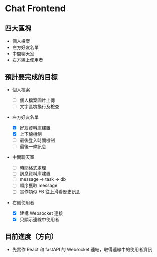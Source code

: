 # Chat Frontend

## 四大區塊

- 個人檔案
- 左方好友名單
- 中間聊天室
- 右方線上使用者

## 預計要完成的目標

- 個人檔案

  - [ ] 個人檔案圖片上傳
  - [ ] 文字區塊換行及檢查

- 左方好友名單

  - [x] 好友資料庫建置
  - [x] 上下線機制
  - [ ] 最後登入時間機制
  - [ ] 最後一條訊息

- 中間聊天室

  - [ ] 時間格式處理
  - [ ] 訊息資料庫建置
  - [ ] message -> task -> db
  - [ ] 順序獲取 message
  - [ ] 實作類似 FB 往上滑看歷史訊息

- 右側使用者

  - [x] 建構 Websocket 連接
  - [x] 只顯示連線中使用者

## 目前進度（方向）

- 先實作 React 和 fastAPI 的 Websocket 連結，取得連線中的使用者資訊
